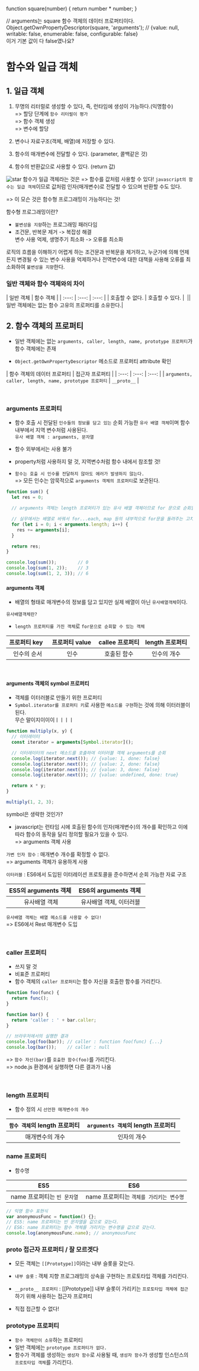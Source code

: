 function square(number) {
  return number * number;
}

// arguments는 square 함수 객체의 데이터 프로퍼티이다.
Object.getOwnPropertyDescriptor(square, 'arguments');
// {value: null, writable: false, enumerable: false, configurable: false}  
이거 기본 값이 다 false였나요?






# 함수와 일급 객체
## 1. 일급 객체
1. 무명의 리터럴로 생성할 수 있다, 즉, 런타임에 생성이 가능하다.(익명함수)  
=> 할당 단계에 `함수 리터럴이 평가`  
=> 함수 객체 생성  
=> 변수에 할당  

2. 변수나 자료구조(객체, 배열)에 저장할 수 있다.
3. 함수의 매개변수에 전달할 수 있다. (parameter, 콜백같은 것)
4. 함수의 반환값으로 사용할 수 있다. (return 값)

![star](https://user-images.githubusercontent.com/37561451/57273306-3835be00-70d2-11e9-8087-3fb2a9054261.png)
 함수가 일급 객체라는 것은 => 함수를 값처럼 사용할 수 있다!
`javascript의 함수는 일급 객체`이므로 값처럼 인자(매개변수)로 전달할 수 있으며 반환할 수도 있다.

=> 이 모슨 것은 함수형 프로그래밍이 가능하다는 것!

함수형 프로그래밍이란?
- `불변성을 지향`하는 프로그래밍 패러다임
- 조건문, 반복문 제거 -> 복잡성 해결  
  변수 사용 억제, 생명주기 최소화 -> 오류를 최소화

로직의 흐름을 이해하기 어렵게 하는 조건문과 반복문을 제거하고, 누군가에 의해 언제든지 변경될 수 있는 변수 사용을 억제하거나 전역변수에 대한 대책을 사용해 오류를 최소화하여 `불변성을 지향`한다.

### 일반 객체와 함수 객체와의 차이
| 일반 객체 | 함수 객체 |
| :---: | :---: | :---: |
| 호출할 수 없다. | 호출할 수 있다. | 
|| 일반 객체에는 없는 함수 고유의 프로퍼티를 소유한다.|

## 2. 함수 객체의 프로퍼티
- 일반 객체에는 없는 `arguments, caller, length, name, prototype 프로퍼티`가 함수 객체에는 존재

- `Object.getOwnPropertyDescriptor` 메소드로 프로퍼티 attribute 확인

| 함수 객체의 데이터 프로퍼티 | 접근자 프로퍼티 |
| :---: | :---: | :---: |
| `arguments, caller, length, name, prototype 프로퍼티` | `__proto__` | 

<br>

### arguments 프로퍼티
- 함수 호출 시 전달된 `인수들의 정보를 담고 있는` 순회 가능한 `유사 배열 객체`이며 함수 내부에서 지역 변수처럼 사용된다.  
`유사 배열 객체 : arguments, 문자열`
- 함수 외부에서는 사용 불가
- property처럼 사용하지 말 것, 지역변수처럼 함수 내에서 참조할 것!

- `함수는 호출 시 인수를 전달하지 않아도 에러가 발생하지 않는다.`  
=> 모든 인수는 암묵적으로 `arguments 객체의 프로퍼티`로 보관된다.

```javascript
function sum() {
  let res = 0;

  // arguments 객체는 length 프로퍼티가 있는 유사 배열 객체이므로 for 문으로 순회할 수 있다.

  // 실무에서는 배열로 바꿔서 for...each, map 등의 내부적으로 for문을 돌려주는 고차 함수를 쓴다.
  for (let i = 0; i < arguments.length; i++) {
    res += arguments[i];
  }

  return res;
}

console.log(sum());        // 0
console.log(sum(1, 2));    // 3
console.log(sum(1, 2, 3)); // 6
```

#### arguments 객체
- 배열의 형태로 매개변수의 정보를 담고 있지만 실제 배열이 아닌 `유사배열객체`이다.

`유사배열객체란? `
- `length 프로퍼티를 가진 객체`로 `for문으로 순회할 수 있는 객체`

| 프로퍼티 key | 프로퍼티 value | callee 프로퍼티 | length 프로퍼티 |
| :---: | :---: | :---: | :---: |
| 인수의 순서 | 인수 | 호출된 함수 | 인수의 개수 |
 
#### arguments 객체의 symbol 프로퍼티
- 객체를 이터러블로 만들기 위한 프로퍼티
- `Symbol.iterator를 프로퍼티 키`로 사용한 `메소드를 구현`하는 것에 의해 이터러블이 된다.  
무슨 말이지이이이ㅣㅣㅣㅣ

```javascript
function multiply(x, y) {
  // 이터레이터
  const iterator = arguments[Symbol.iterator]();

  // 이터레이터의 next 메소드를 호출하여 이터러블 객체 arguments를 순회
  console.log(iterator.next()); // {value: 1, done: false}
  console.log(iterator.next()); // {value: 2, done: false}
  console.log(iterator.next()); // {value: 3, done: false}
  console.log(iterator.next()); // {value: undefined, done: true}

  return x * y;
}

multiply(1, 2, 3);
```
symbol은 생략한 것인가?


- javascript는 런타임 시에 호출된 함수의 인자(매개변수)의 개수를 확인하고 이에 따라 함수의 동작을 달리 정의할 필요가 있을 수 있다.  
=> arguments 객체 사용

`가변 인자 함수` : 매개변수 개수를 확정할 수 없다.  
=> arguments 객체가 유용하게 사용

`이터러블` : ES6에서 도입된 이터레이션 프로토콜을 준수하면서 순회 가능한 자료 구조

| ES5의 arguments 객체 | ES6의 arguments 객체 |
| :---: | :---: |
| 유사배열 객체 | 유사배열 객체, 이터러블 | 

`유사배열 객체는 배열 메소드를 사용할 수 없다!`  
=> ES6에서 Rest 매개변수 도입

<br>

### caller 프로퍼티
- 쓰지 말 것
- 비표준 프로퍼티
- 함수 객체의 `caller 프로퍼티`는 함수 자신을 호출한 함수를 가리킨다.
```javascript
function foo(func) {
  return func();
}

function bar() {
  return 'caller : ' + bar.caller;
}

// 브라우저에서의 실행한 결과
console.log(foo(bar)); // caller : function foo(func) {...}
console.log(bar());    // caller : null
```
=> `함수 자신(bar)`를 `호출한 함수(foo)`를 가리킨다.  
=> node.js 환경에서 실행하면 다른 결과가 나옴

<br>

### length 프로퍼티
- 함수 정의 시 `선언한 매개변수의 개수`

| `함수 객체`의 length 프로퍼티 | `arguments 객체`의 length 프로퍼티 |
| :---: | :---: |
| 매개변수의 개수 | 인자의 개수 |

### name 프로퍼티
- 함수명

| ES5 | ES6 |
| :---: | :---: |
| name 프로퍼티는 `빈 문자열` | name 프로퍼티는 `객체를 가리키는 변수명` |

```javascript
// 익명 함수 표현식
var anonymousFunc = function() {};
// ES5: name 프로퍼티는 빈 문자열을 값으로 갖는다.
// ES6: name 프로퍼티는 함수 객체를 가리키는 변수명을 값으로 갖는다.
console.log(anonymousFunc.name); // anonymousFunc
```

### proto 접근자 프로퍼티 / 잘 모르겟다
- 모든 객체는 `[[Prototype]]`이라는 내부 슬롯을 갖는다.
- `내부 슬롯` : 객체 지향 프로그래밍의 상속을 구현하는 프로토타입 객체를 가리킨다.  
- `__proto__ 프로퍼티` : [[Prototype]] 내부 슬롯이 가리키는 `프로토타입 객체에 접근`하기 위해 사용하는 접근자 프로퍼티

- 직접 접근할 수 없다!

### prototype 프로퍼티
- `함수 객체만이 소유`하는 프로퍼티
- 일반 객체에는 `prototype 프로퍼티가 없다.`
- 함수가 객체를 생성하는 `생성자 함수`로 사용될 때, `생성자 함수`가 생성할 인스턴스의 `프로토타입 객체`를 가리킨다.